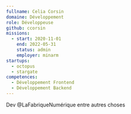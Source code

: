 ```yaml
---
fullname: Celia Corsin
domaine: Développement
role: Développeuse
github: ccorsin
missions:
  - start: 2020-11-01
    end: 2022-05-31
    status: admin
    employer: minarm
startups:
  - octopus
  - stargate
competences:
  - Développement Frontend
  - Développement Backend
---
```

Dev @LaFabriqueNumérique entre autres choses
